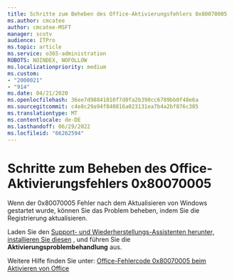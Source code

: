 ```yaml
---
title: Schritte zum Beheben des Office-Aktivierungsfehlers 0x80070005
ms.author: cmcatee
author: cmcatee-MSFT
manager: scotv
audience: ITPro
ms.topic: article
ms.service: o365-administration
ROBOTS: NOINDEX, NOFOLLOW
ms.localizationpriority: medium
ms.custom:
- "2000021"
- "914"
ms.date: 04/21/2020
ms.openlocfilehash: 36ee7d98841010f7d0fa2b390cc6789bb0f48e6a
ms.sourcegitcommit: c4e8c29a94f840816a023131ea7b4a2bf876c305
ms.translationtype: MT
ms.contentlocale: de-DE
ms.lasthandoff: 06/29/2022
ms.locfileid: "66262594"
---
```

# <a name="steps-to-resolve-office-activation-error-0x80070005"></a>Schritte zum Beheben des Office-Aktivierungsfehlers 0x80070005

Wenn der 0x80070005 Fehler nach dem Aktualisieren von Windows gestartet wurde, können Sie das Problem beheben, indem Sie die Registrierung aktualisieren.
  
Laden Sie den [Support- und Wiederherstellungs-Assistenten herunter, installieren Sie diesen](https://aka.ms/SARA-OfficeActivation-Alchemy) , und führen Sie die **Aktivierungsproblembehandlung** aus.
  
Weitere Hilfe finden Sie unter: [Office-Fehlercode 0x80070005 beim Aktivieren von Office](https://support.office.com/article/7aa7600f-df57-4aef-81d2-25509c66f865)
  